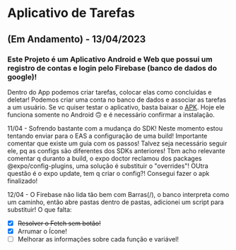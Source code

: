 # Aplicativo de Tarefas
## (Em Andamento) - 13/04/2023
### Este Projeto é um Aplicativo Android e Web que possui um registro de contas e login pelo Firebase (banco de dados do google)!

Dentro do App podemos criar tarefas, colocar elas como concluidas e deletar! Podemos criar uma conta no banco de dados e associar as tarefas a um usuário.
Se vc quiser testar o aplicativo, basta baixar o [APK](https://github.com/Bigodrigo/testeFBAndroid/blob/main/Apk%20Donwload/application-2e09893b-2ae8-42d6-ae89-1491379693c9.apk).
Hoje ele funciona somente no Android :upside_down_face: e é necessário confirmar a instalação.

<!--  Neste momento estou adicionando os componentes no Storybook... Isso pode facilitar a visualização, talvez possa utilizar o Snack (Expo GO) ou gravar um vídeo.
~~No futuro seria interessante terminar o código para gerar um .apk e testar se o git permite deixar o arquivo...~~  -->

11/04 - Sofrendo bastante com a mudança do SDK! Neste momento estou tentando enviar para o EAS a configuração de uma build! Importante comentar que existe um guia com os passos! Talvez seja necessário seguir ele, pq as configs são diferentes dos SDKs anteriores!
Tbm acho relevante comentar q duranto a build, o expo doctor reclamou dos packages  @expo/config-plugins, uma solução é substituir o "overrides"!
OUtra questão é o expo update, tem q criar o config?!
Consegui fazer o apk finalizado!

12/04 - O Firebase não lida tão bem com Barras(/), o banco interpreta como um caminho, então abre pastas dentro de pastas, adicionei um script para substituir!
O que falta:
- [x] ~~Resolver o Fetch sem botão!~~
- [x] Arrumar o Ícone!
- [ ] Melhorar as informações sobre cada função e variável!
